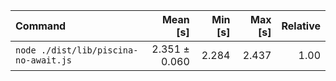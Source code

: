 | Command | Mean [s] | Min [s] | Max [s] | Relative |
|:---|---:|---:|---:|---:|
| `node ./dist/lib/piscina-no-await.js` | 2.351 ± 0.060 | 2.284 | 2.437 | 1.00 |

